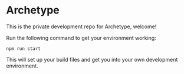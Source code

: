 # Archetype

This is the private development repo for Archetype, welcome!

Run the following command to get your environment working:

```
npm run start
```

This will set up your build files and get you into your own development environment.
